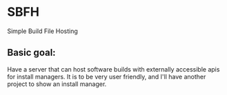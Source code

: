 # SBFH
Simple Build File Hosting

## Basic goal:
Have a server that can host software builds with externally accessible apis for install managers. It is to be very user friendly, and I'll have another project to show an install manager.